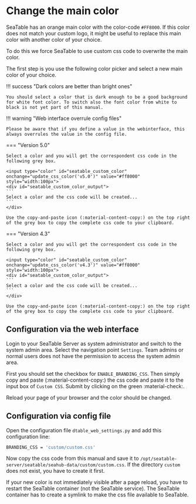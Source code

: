 # Change the main color

SeaTable has an orange main color with the color-code `#FF8000`. If this color does not match your custom logo, it might be useful to replace this main color with another color of your choice.

To do this we force SeaTable to use custom css code to overwrite the main color.

The first step is you use the following color picker and select a new main color of your choice.

!!! success "Dark colors are better than bright ones"

    You should select a color that is dark enough to be a good background for white font color. To switch also the font color from white to black is not yet part of this manual.

!!! warning "Web interface overrule config files"

    Please be aware that if you define a value in the webinterface, this always overrules the value in the config file.

=== "Version 5.0"

    Select a color and you will get the correspondent css code in the following grey box.

    <input type="color" id="seatable_custom_color" onchange="update_css_color('v5.0')" value="#ff8000" style="width:100px">
    <div id="seatable_custom_color_output">
    ```
    Select a color and the css code will be created...
    ```
    </div>

    Use the copy-and-paste icon (:material-content-copy:) on the top right of the grey box to copy the complete css code to your clipboard.

=== "Version 4.3"

    Select a color and you will get the correspondent css code in the following grey box.

    <input type="color" id="seatable_custom_color" onchange="update_css_color('v4.3')" value="#ff8000" style="width:100px">
    <div id="seatable_custom_color_output">
    ```
    Select a color and the css code will be created...
    ```
    </div>

    Use the copy-and-paste icon (:material-content-copy:) on the top right of the grey box to copy the complete css code to your clipboard.

## Configuration via the web interface

Login to your SeaTable Server as system administrator and switch to the system admin area. Select the navigation point `Settings`. Team admins or normal users does not have the permission to access the system admin area.

First you should set the checkbox for `ENABLE_BRANDING_CSS`. Then simply copy and paste (:material-content-copy:) the css code and paste it to the input box of `Custom CSS`. Submit by clicking on the green :material-check:.

Reload your page of your browser and the color should be changed.

## Configuration via config file

Open the configuration file `dtable_web_settings.py` and add this configuration line:

```bash
BRANDING_CSS = 'custom/custom.css'
```

Now copy the css code from this manual and save it to `/opt/seatable-server/seatable/seahub-data/custom/custom.css`. If the directory `custom` does not exist, you have to create it first.

If your new color is not immediately visible after a page reload, you have to restart the SeaTable container (not the SeaTable service).
The SeaTable container has to create a symlink to make the css file available to SeaTable.
